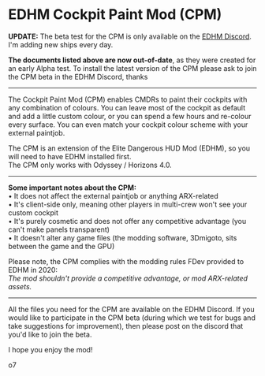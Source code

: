 # EDHM Cockpit Paint Mod (CPM)

**UPDATE:** The beta test for the CPM is only available on the [EDHM Discord](https://discord.gg/MtBszksjMr). I'm adding new ships every day.

**The documents listed above are now out-of-date**, as they were created for an early Alpha test. To install the latest version of the CPM please ask to join the CPM beta in the EDHM Discord, thanks

-------------------------------------------------------------------------

The Cockpit Paint Mod (CPM) enables CMDRs to paint their cockpits with any combination of colours. You can leave most of the cockpit as default and add a little custom colour, or you can spend a few hours and re-colour every surface. You can even match your cockpit colour scheme with your external paintjob.

The CPM is an extension of the Elite Dangerous HUD Mod (EDHM), so you will need to have EDHM installed first.<br>
The CPM only works with Odyssey / Horizons 4.0.

-------------------------------------------------------------------------

**Some important notes about the CPM:**<br>
• It does not affect the external paintjob or anything ARX-related<br>
• It's client-side only, meaning other players in multi-crew won't see your custom cockpit<br>
• It's purely cosmetic and does not offer any competitive advantage (you can't make panels transparent)<br>
• It doesn't alter any game files (the modding software, 3Dmigoto, sits between the game and the GPU)<br>

Please note, the CPM complies with the modding rules FDev provided to EDHM in 2020:<br>
_The mod shouldn't provide a competitive advantage, or mod ARX-related assets._

-------------------------------------------------------------------------

All the files you need for the CPM are available on the EDHM Discord. If you would like to participate in the CPM beta (during which we test for bugs and take suggestions for improvement), then please post on the discord that you'd like to join the beta.

I hope you enjoy the mod!

o7
